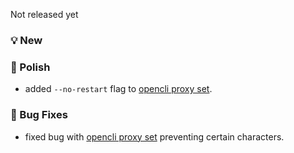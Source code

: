 Not released yet

### 💡 New

### 💅 Polish
- added `--no-restart` flag to [opencli proxy set](https://dev.openpanel.com/cli/proxy.html).

### 🐛 Bug Fixes
- fixed bug with [opencli proxy set](https://dev.openpanel.com/cli/proxy.html) preventing certain characters.

